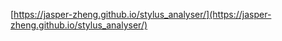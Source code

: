 
[https://jasper-zheng.github.io/stylus_analyser/](https://jasper-zheng.github.io/stylus_analyser/)
